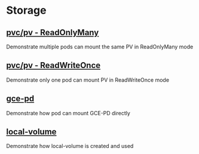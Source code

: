 # Storage

## [pvc/pv - ReadOnlyMany](pv-rox)

Demonstrate multiple pods can mount the same PV in ReadOnlyMany mode

## [pvc/pv - ReadWriteOnce](pv-rwo)

Demonstrate only one pod can mount PV in ReadWriteOnce mode

## [gce-pd](gce-pd)

Demonstrate how pod can mount GCE-PD directly

## [local-volume](../5.statefulset/nginx/local-volume)

Demonstrate how local-volume is created and used